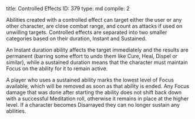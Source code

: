 title:          Controlled Effects
ID:             379
type:           md
compile:        2


Abilities created with a controlled effect can target either the user or any other character, are close combat range, and count as attacks if used on unwilling targets. Controlled effects are separated into two smaller categories based on their duration, Instant and Sustained.

An Instant duration ability affects the target immediately and the results are permanent (barring some effort to undo them like Cure, Heal, Dispel or similar), while a sustained duration means that the character must maintain Focus on the ability for it to remain active. 

A player who uses a sustained ability marks the lowest level of Focus available, which will be removed as soon as that ability is ended. Any Focus damage that was done after starting the ability does not shift back down with a successful Meditation roll, otherwise it remains in place at the higher level. If a character becomes Disarrayed they can no longer sustain any abilities.